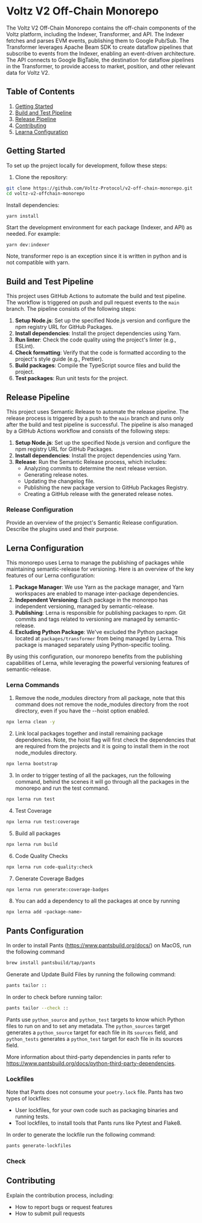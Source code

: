 # Voltz V2 Off-Chain Monorepo

The Voltz V2 Off-Chain Monorepo contains the off-chain components of the Voltz platform, including the Indexer,
Transformer, and API. The Indexer fetches and parses EVM events, publishing them to Google Pub/Sub. The Transformer
leverages Apache Beam SDK to create dataflow pipelines that subscribe to events from the Indexer, enabling an
event-driven architecture. The API connects to Google BigTable, the destination for dataflow pipelines in the
Transformer, to provide access to market, position, and other relevant data for Voltz V2.

## Table of Contents

1. [Getting Started](#getting-started)
2. [Build and Test Pipeline](#build-and-test-pipeline)
3. [Release Pipeline](#release-pipeline)
4. [Contributing](#contributing)
5. [Learna Configuration](#lerna-configuration)

## Getting Started

To set up the project locally for development, follow these steps:

1. Clone the repository:

```bash
git clone https://github.com/Voltz-Protocol/v2-off-chain-monorepo.git
cd voltz-v2-offchain-monorepo
```

Install dependencies:

```yarn install```

Start the development environment for each package (Indexer, and API) as needed. For example:

```yarn dev:indexer```

Note, transformer repo is an exception since it is written in python and is not compatible with yarn.

## Build and Test Pipeline

This project uses GitHub Actions to automate the build and test pipeline. The workflow is triggered on push and pull
request events to the `main` branch. The pipeline consists of the following steps:

1. **Setup Node.js**: Set up the specified Node.js version and configure the npm registry URL for GitHub Packages.
2. **Install dependencies**: Install the project dependencies using Yarn.
3. **Run linter**: Check the code quality using the project's linter (e.g., ESLint).
4. **Check formatting**: Verify that the code is formatted according to the project's style guide (e.g., Prettier).
5. **Build packages**: Compile the TypeScript source files and build the project.
6. **Test packages**: Run unit tests for the project.

## Release Pipeline

This project uses Semantic Release to automate the release pipeline. The release process is triggered by a push to
the `main` branch and runs only after the build and test pipeline is successful. The pipeline is also managed by a
GitHub Actions workflow and consists of the following steps:

1. **Setup Node.js**: Set up the specified Node.js version and configure the npm registry URL for GitHub Packages.
2. **Install dependencies**: Install the project dependencies using Yarn.
3. **Release**: Run the Semantic Release process, which includes:
    - Analyzing commits to determine the next release version.
    - Generating release notes.
    - Updating the changelog file.
    - Publishing the new package version to GitHub Packages Registry.
    - Creating a GitHub release with the generated release notes.

### Release Configuration

Provide an overview of the project's Semantic Release configuration. Describe the plugins used and their purpose.

## Lerna Configuration

This monorepo uses Lerna to manage the publishing of packages while maintaining semantic-release for versioning. Here is
an overview of the key features of our Lerna configuration:

1. **Package Manager**: We use Yarn as the package manager, and Yarn workspaces are enabled to manage inter-package
   dependencies.
2. **Independent Versioning**: Each package in the monorepo has independent versioning, managed by semantic-release.
3. **Publishing**: Lerna is responsible for publishing packages to npm. Git commits and tags related to versioning are
   managed by semantic-release.
4. **Excluding Python Package**: We've excluded the Python package located at `packages/transformer` from being managed
   by Lerna. This package is managed separately using Python-specific tooling.

By using this configuration, our monorepo benefits from the publishing capabilities of Lerna, while leveraging the
powerful versioning features of semantic-release.

### Lerna Commands

1. Remove the node_modules  directory from all package, note that this command does not 
remove the node_modules directory from the root directory, even if you have the --hoist option enabled.
```bash
npx lerna clean -y
```
2. Link local packages together and install remaining package dependencies. Note, the hoist flag will first check the 
dependencies that are required from the projects and it is going to install them in the root node_modules directory.
```bash
npx lerna bootstrap
```
3.  In order to trigger testing of all the packages, run the following command, behind the scenes it will go through all
the packages in the monorepo and run the test command.
```bash
npx lerna run test
```
4. Test Coverage
```bash
npx lerna run test:coverage
```
5. Build all packages
```bash
npx lerna run build
```
6. Code Quality Checks
```bash
npx lerna run code-quality:check
```
7. Generate Coverage Badges
```bash
npx lerna run generate:coverage-badges
```
8. You can add a dependency to all the packages at once by running
```bash
npx lerna add <package-name>
```

## Pants Configuration

In order to install Pants (https://www.pantsbuild.org/docs/) on MacOS, run the following command

```bash
brew install pantsbuild/tap/pants
```

Generate and Update Build Files by running the following command:

```bash
pants tailor ::
```

In order to check before running tailor:

```bash
pants tailor --check ::
```

Pants use `python_source` and `python_test` targets to know which Python files to run on and to set any metadata.
The `python_sources` target generates a `python_source` target for each file in its `sources` field, and `python_tests` 
generates a `python_test` target for each file in its sources field.

More information about third-party dependencies in pants refer to https://www.pantsbuild.org/docs/python-third-party-dependencies.

### Lockfiles

Note that Pants does not consume your `poetry.lock` file. Pants has two types of lockfiles:

- User lockfiles, for your own code such as packaging binaries and running tests.
- Tool lockfiles, to install tools that Pants runs like Pytest and Flake8.

In order to generate the lockfile run the following command:

```bash
pants generate-lockfiles
```

### Check



## Contributing

Explain the contribution process, including:

- How to report bugs or request features
- How to submit pull requests

